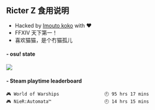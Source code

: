 ## Ricter Z 食用说明
- Hacked by [Imouto koko](https://osu.ppy.sh/users/7679162) with ❤️
- FFXIV 天下第一！
- 喜欢猫猫，是个冇猫孤儿

#### - osu! state
![](http://97.64.19.89:8080/api/v1/stat/4448675)

<!-- steam-box start -->
#### - Steam playtime leaderboard
```text
🎮 World of Warships                 🕘 95 hrs 17 mins
🎮 NieR:Automata™                    🕘 14 hrs 15 mins
```
<!-- Powered by https://github.com/YouEclipse/steam-box . -->
<!-- steam-box end -->
